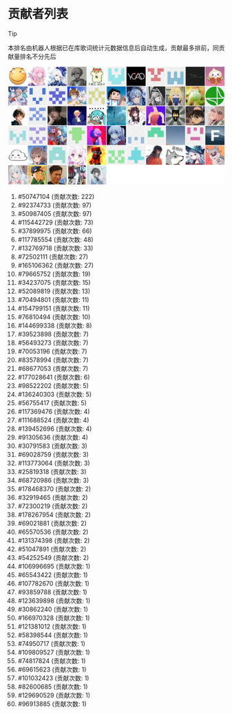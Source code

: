 # 贡献者列表

> [!TIP]
> 本排名由机器人根据已在库歌词统计元数据信息后自动生成，贡献最多排前，同贡献量排名不分先后

![贡献者头像画廊](./CONTRIBUTORS.svg)

1. #50747104 (贡献次数: 222)
2. #92374733 (贡献次数: 97)
3. #50987405 (贡献次数: 97)
4. #115442729 (贡献次数: 73)
5. #37899975 (贡献次数: 66)
6. #117785554 (贡献次数: 48)
7. #132769718 (贡献次数: 33)
8. #72502111 (贡献次数: 27)
9. #165106362 (贡献次数: 27)
10. #79665752 (贡献次数: 19)
11. #34237075 (贡献次数: 15)
12. #52089819 (贡献次数: 13)
13. #70494801 (贡献次数: 11)
14. #154799151 (贡献次数: 11)
15. #76810494 (贡献次数: 10)
16. #144699338 (贡献次数: 8)
17. #39523898 (贡献次数: 7)
18. #56493273 (贡献次数: 7)
19. #70053196 (贡献次数: 7)
20. #83578994 (贡献次数: 7)
21. #68677053 (贡献次数: 7)
22. #177028641 (贡献次数: 6)
23. #98522202 (贡献次数: 5)
24. #136240303 (贡献次数: 5)
25. #56755417 (贡献次数: 5)
26. #117369476 (贡献次数: 4)
27. #111688524 (贡献次数: 4)
28. #139452696 (贡献次数: 4)
29. #91305636 (贡献次数: 4)
30. #30791583 (贡献次数: 3)
31. #69028759 (贡献次数: 3)
32. #113773064 (贡献次数: 3)
33. #25819318 (贡献次数: 3)
34. #68720986 (贡献次数: 3)
35. #178468370 (贡献次数: 2)
36. #32919465 (贡献次数: 2)
37. #72300219 (贡献次数: 2)
38. #178267954 (贡献次数: 2)
39. #69021881 (贡献次数: 2)
40. #65570536 (贡献次数: 2)
41. #131374398 (贡献次数: 2)
42. #51047891 (贡献次数: 2)
43. #54252549 (贡献次数: 2)
44. #106996695 (贡献次数: 1)
45. #65543422 (贡献次数: 1)
46. #107782670 (贡献次数: 1)
47. #93859788 (贡献次数: 1)
48. #123639898 (贡献次数: 1)
49. #30862240 (贡献次数: 1)
50. #166970328 (贡献次数: 1)
51. #121381012 (贡献次数: 1)
52. #58398544 (贡献次数: 1)
53. #74950717 (贡献次数: 1)
54. #109809527 (贡献次数: 1)
55. #74817824 (贡献次数: 1)
56. #69615623 (贡献次数: 1)
57. #101032423 (贡献次数: 1)
58. #82600685 (贡献次数: 1)
59. #129690529 (贡献次数: 1)
60. #96913885 (贡献次数: 1)
